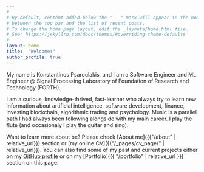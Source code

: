 ```yaml
---
#
# By default, content added below the "---" mark will appear in the home page
# between the top bar and the list of recent posts.
# To change the home page layout, edit the _layouts/home.html file.
# See: https://jekyllrb.com/docs/themes/#overriding-theme-defaults
#
layout: home
title:  "Welcome!"
author_profile: true
---
```


My name is Konstantinos Psaroulakis, and I am a Software Engineer and ML Engineer @ Signal Processing Laboratory of Foundation of Research and Technology (FORTH). 

I am a curious, knowledge-thrived, fast-learner who always try to learn new information about artificial intelligence, software development, finance, investing blockchain, algorithmic trading and psychology.
Music is a parallel path I had always been following alongside with my main career. I play the flute (and occasionaly I play the guitar and sing).


Want to learn more about be? Please check [About me]({{"/about" | relative_url}}) section or [my online CV]({{"/_pages/cv_page/" | relative_url}}).
You can also find some of my past and current projects either on my [GitHub profile](https://github.com/konpsar/) or on my [Portfolio]({{ "/portfolio" | relative_url }}) section on this page.

<br/>